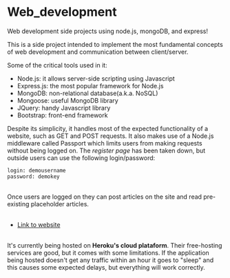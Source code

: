 # Web_development
Web development side projects using node.js, mongoDB, and express! 


This is a side project intended to implement the most fundamental concepts of web development and communication between client/server.<br>

Some of the critical tools used in it: 
- Node.js: it allows server-side scripting using Javascript
- Express.js: the most popular framework for Node.js
- MongoDB: non-relational database(a.k.a. NoSQL)
- Mongoose: useful MongoDB library
- JQuery: handy Javascript library
- Bootstrap: front-end framework

Despite its simplicity, it handles most of the expected functionality of a website, such as GET and POST requests. 
It also makes use of a Node.js middleware called Passport which limits users from making requests without being logged on. The <em>register page</em>
has been taken down, but outside users can use the following login/password:<br>
```
login: demousername
password: demokey
```
<br>
Once users are logged on they can post articles on the site and read pre-existing placeholder articles. <br><br>

* [Link to website](https://glacial-savannah-18161.herokuapp.com/)

<br>
It's currently being hosted on <strong>Heroku's cloud plataform</strong>. Their free-hosting services are good, but it comes with some limitations.
If the application being hosted doesn't get any traffic within an hour it goes to "sleep" and this causes some expected delays, but 
everything will work correctly.
